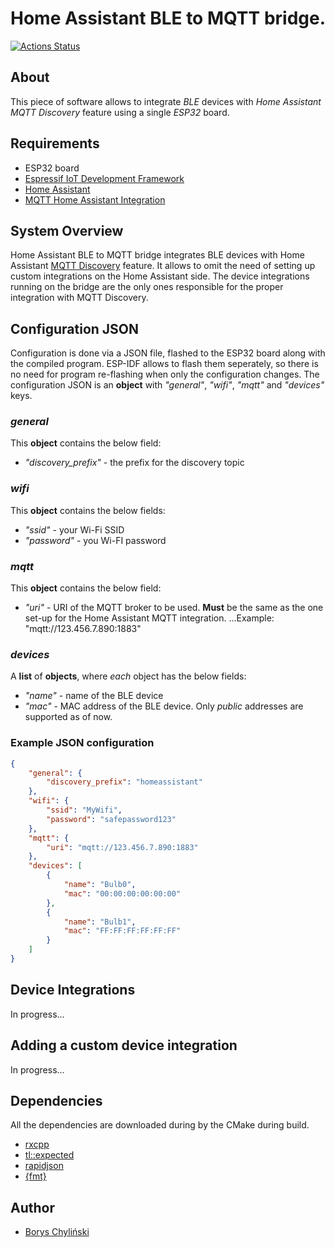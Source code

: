 # Home Assistant BLE to MQTT bridge.

[![Actions Status](https://github.com/Chylynsky/home-iot-hub/workflows/Build/badge.svg)](https://github.com/Chylynsky/home-iot-hub/actions)

## About

This piece of software allows to integrate *BLE* devices with *Home Assistant* *MQTT Discovery* feature using
a single *ESP32* board.

## Requirements

* ESP32 board
* [Espressif IoT Development Framework](https://github.com/espressif/esp-idf)
* [Home Assistant](https://www.home-assistant.io/)
* [MQTT Home Assistant Integration](https://www.home-assistant.io/integrations/mqtt/)

## System Overview

Home Assistant BLE to MQTT bridge integrates BLE devices with Home Assistant [MQTT Discovery](https://www.home-assistant.io/docs/mqtt/discovery/) feature. It allows to omit the need
of setting up custom integrations on the Home Assistant side. The device integrations running on the bridge are the only ones responsible for the proper integration with MQTT Discovery. 

## Configuration JSON

Configuration is done via a JSON file, flashed to the ESP32 board along with the compiled program. ESP-IDF allows to flash them seperately, so there is no need for program re-flashing when only the configuration changes.
The configuration JSON is an **object** with *"general"*, *"wifi"*, *"mqtt"* and *"devices"* keys.

### *general*

This **object** contains the below field:

* *"discovery_prefix"* - the prefix for the discovery topic

### *wifi*

This **object** contains the below fields:

* *"ssid"* - your Wi-Fi SSID
* *"password"* - you Wi-FI password

### *mqtt*

This **object** contains the below field:

* *"uri"* - URI of the MQTT broker to be used. **Must** be the same as the one set-up for the Home Assistant MQTT integration.
...Example: "mqtt://123.456.7.890:1883"

### *devices*

A **list** of **objects**, where *each* object has the below fields:

* *"name"* - name of the BLE device
* *"mac"* - MAC address of the BLE device. Only *public* addresses are supported as of now.

### Example JSON configuration

```json
{
    "general": {
        "discovery_prefix": "homeassistant"
    },
    "wifi": {
        "ssid": "MyWifi",
        "password": "safepassword123"
    },
    "mqtt": {
        "uri": "mqtt://123.456.7.890:1883"
    },
    "devices": [
        {
            "name": "Bulb0",
            "mac": "00:00:00:00:00:00"
        },
        {
            "name": "Bulb1",
            "mac": "FF:FF:FF:FF:FF:FF"
        }
    ]
}
```

## Device Integrations

In progress...

## Adding a custom device integration

In progress...

## Dependencies

All the dependencies are downloaded during by the CMake during build.

* [rxcpp](https://github.com/ReactiveX/RxCpp)
* [tl::expected](https://github.com/TartanLlama/expected)
* [rapidjson](https://github.com/Tencent/rapidjson)
* [{fmt}](https://github.com/fmtlib/fmt)

## Author

* [Borys Chyliński](https://github.com/Chylynsky)
